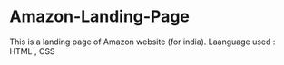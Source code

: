 # Amazon-Landing-Page
This is a landing page of Amazon website (for india).
Laanguage used : HTML , CSS
